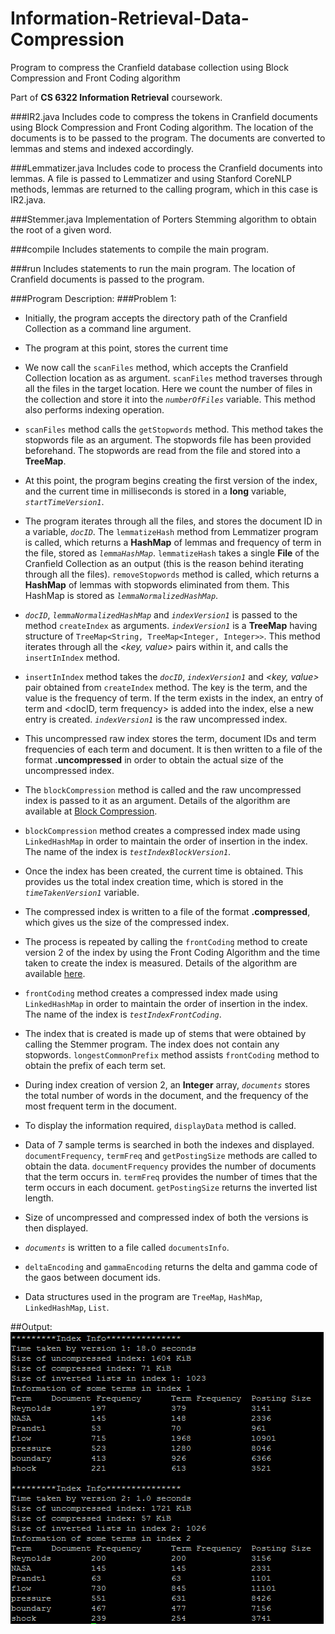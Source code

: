 # Information-Retrieval-Data-Compression
Program to compress the Cranfield database collection using Block Compression and Front Coding algorithm

Part of **CS 6322 Information Retrieval** coursework.

###IR2.java
Includes code to compress the tokens in Cranfield documents using Block Compression and Front Coding algorithm. The
location of the documents is to be passed to the program. The documents are converted to lemmas and stems and indexed
accordingly.

###Lemmatizer.java
Includes code to process the Cranfield documents into lemmas. A file is passed to Lemmatizer and using Stanford CoreNLP
methods, lemmas are returned to the calling program, which in this case is IR2.java.

###Stemmer.java
Implementation of Porters Stemming algorithm to obtain the root of a given word.

###compile
Includes statements to compile the main program.

###run
Includes statements to run the main program. The location of Cranfield documents is passed to the program.

###Program Description:
###Problem 1: 
* Initially, the program accepts the directory path of the Cranfield Collection as a command line argument.

* The program at this point, stores the current time

* We now call the `scanFiles` method, which accepts the Cranfield Collection location as as argument. `scanFiles` method 
traverses through all the files in the target location. Here we count the number of files in the collection and store it
into the *`numberOfFiles`* variable. This method also performs indexing operation.

* `scanFiles` method calls the `getStopwords` method. This method takes the stopwords file as an argument. The stopwords
file has been provided beforehand. The stopwords are read from the file and stored into a **TreeMap**.

* At this point, the program begins creating the first version of the index, and the current time in milliseconds is stored
in a **long** variable, *`startTimeVersion1`*.

* The program iterates through all the files, and stores the document ID in a variable, *`docID`*. The `lemmatizeHash`
method from Lemmatizer program is called, which returns a **HashMap** of lemmas and frequency of term in the file,
stored as *`lemmaHashMap`*. `lemmatizeHash` takes a single **File** of the Cranfield Collection as an output (this is
the reason behind iterating through all the files). `removeStopwords` method is called, which returns a **HashMap** of
lemmas with stopwords eliminated from them. This HashMap is stored as *`lemmaNormalizedHashMap`*.

* *`docID`*, *`lemmaNormalizedHashMap`* and *`indexVersion1`* is passed to the method `createIndex` as arguments.
*`indexVersion1`* is a **TreeMap** having structure of `TreeMap<String, TreeMap<Integer, Integer>>`. This method iterates
through all the *<key, value>* pairs within it, and calls the `insertInIndex` method.

* `insertInIndex` method takes the *`docID`*, *`indexVersion1`* and *<key, value>* pair obtained from `createIndex` method.
The key is the term, and the value is the frequency of term. If the term exists in the index, an entry of term and
<docID, term frequency> is added into the index, else a new entry is created. *`indexVersion1`* is the raw uncompressed
index.

* This uncompressed raw index stores the term, document IDs and term frequencies of each term and document. It is then
written to a file of the format **.uncompressed** in order to obtain the actual size of the uncompressed index.

* The `blockCompression` method is called and the raw uncompressed index is passed to it as an argument. Details of the
algorithm are available at [Block Compression](http://nlp.stanford.edu/IR-book/pdf/05comp.pdf).

* `blockCompression` method creates a compressed index made using `LinkedHashMap` in order to maintain the order of insertion
in the index. The name of the index is *`testIndexBlockVersion1`*.

* Once the index has been created, the current time is obtained. This provides us the total index creation time, which
is stored in the *`timeTakenVersion1`* variable.

* The compressed index is written to a file of the format **.compressed**, which gives us the size of the compressed index.

* The process is repeated by calling the `frontCoding` method to create version 2 of the index by using the Front Coding
Algorithm and the time taken to create the index is measured. Details of the algorithm are available [here](http://en.wikipedia.org/wiki/Incremental_encoding).

* `frontCoding` method creates a compressed index made using `LinkedHashMap` in order to maintain the order of insertion
  in the index. The name of the index is *`testIndexFrontCoding`*.

* The index that is created is made up of stems that were obtained by calling the Stemmer program. The index does not
contain any stopwords. `longestCommonPrefix` method assists `frontCoding` method to obtain the prefix of each term set.

* During index creation of version 2, an **Integer** array, *`documents`* stores the total number of words in the
document, and the frequency of the most frequent term in the document.

* To display the information required, `displayData` method is called.

* Data of 7 sample terms is searched in both the indexes and displayed. `documentFrequency`, `termFreq` and `getPostingSize`
 methods are called to obtain the data. `documentFrequency` provides the number of documents that the term occurs in.
 `termFreq` provides the number of times that the term occurs in each document. `getPostingSize` returns the inverted list
 length.

* Size of uncompressed and compressed index of both the versions is then displayed.

* *`documents`* is written to a file called `documentsInfo`.

* `deltaEncoding` and `gammaEncoding` returns the delta and gamma code of the gaos between document ids.

* Data structures used in the program are `TreeMap`, `HashMap`, `LinkedHashMap`, `List`.

##Output:
![Output](https://github.com/tannamiren/Data-Compression/blob/master/output.PNG)
